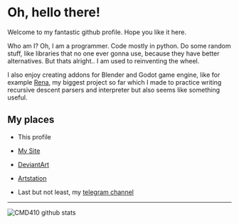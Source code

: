 # Oh, hello there!

Welcome to my fantastic github profile. Hope you like it here.

Who am I? Oh, I am a programmer. Code mostly in python. Do some random stuff,
like libraries that no one ever gonna use, because they have better alternatives.
But thats alright.. I am used to reinventing the wheel.

I also enjoy creating addons for Blender and Godot game engine, like for example [Rena](https://github.com/cmd410/Rena), my biggest project so far which I made to practice writing recursive descent parsers and interpreter but also seems like something useful.

## My places

- This profile

- [My Site](https://cmd410.is-a.dev/)

- [DeviantArt](https://www.deviantart.com/cmd410)

- [Artstation](https://cmd410.artstation.com/)

- Last but not least, my [telegram channel](https://t.me/spacialdot)

---

![CMD410 github stats](https://github-readme-stats.vercel.app/api?username=cmd410)
